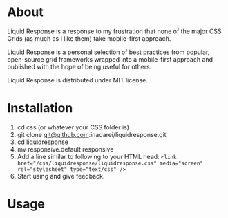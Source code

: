 # About
Liquid Response is a response to my frustration that none of the major CSS Grids (as much as I like them) take mobile-first approach. 

Liquid Response is a personal selection of best practices from popular, open-source grid frameworks wrapped into a mobile-first approach and published with the hope of being useful for others.

Liquid Response is distributed under MIT license.

# Installation

1. cd css (or whatever your CSS folder is)
1. git clone git@github.com:inadarei/liquidresponse.git
1. cd liquidresponse
1. mv responsive.default responsive
1. Add a line similar to following to your HTML head:
`<link href="/css/liquidresponse/liquidresponse.css" media="screen" rel="stylesheet" type="text/css" /> `
1. Start using and give feedback.

# Usage 
